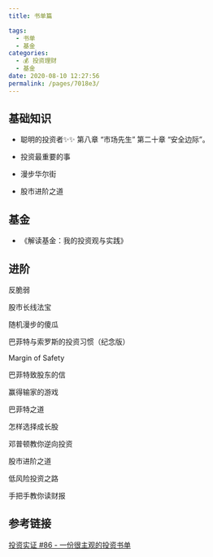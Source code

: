 ```yaml
---
title: 书单篇

tags: 
  - 书单
  - 基金
categories: 
  - 💰 投资理财
  - 基金
date: 2020-08-10 12:27:56
permalink: /pages/7018e3/
---
```

## 基础知识

- 聪明的投资者✨✨
第八章 “市场先生”
第二十章 “安全边际”。

- 投资最重要的事

- 漫步华尔街

- 股市进阶之道

## 基金

- 《解读基金：我的投资观与实践》

## 进阶

反脆弱

股市长线法宝

随机漫步的傻瓜

巴菲特与索罗斯的投资习惯（纪念版）

Margin of Safety

巴菲特致股东的信

赢得输家的游戏

巴菲特之道

怎样选择成长股

邓普顿教你逆向投资

股市进阶之道

低风险投资之路

手把手教你读财报

## 参考链接

[投资实证 #86 - 一份很主观的投资书单](https://mp.weixin.qq.com/s?__biz=MzIzNTQ4ODg4OA==&mid=2247484494&idx=1&sn=7b3ebaf8e5fe0aa8585eb7367693f984&chksm=e8e71759df909e4faff4a1cd4993584abdc495b87651bad60e28edc65ab5d165fd9d15e25770&scene=27#wechat_redirect&cpage=90)